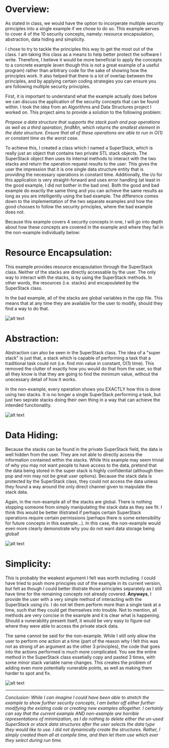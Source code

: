 # **Overview:**

As stated in class, we would have the option to incorperate multiple security principles into a single example if we chose to do so. This example serves to cover 4 of the 10 security concepts, namely: resource encapsulation, abstraction, data hiding and simplicity.

I chose to try to tackle the principles this way to get the most out of the class. I am taking this class as a means to help better protect the software I write. Therefore, I believe it would be more beneficial to apply the concepts to a concrete example (even though this is not a great example of a useful program) rather than arbitrary code for the sake of showing how the principles work. It also helped that there is a lot of overlap between the principles, and by applying certain coding strategies you can ensure you are following multiple security principles.

First, it is important to understand what the example actually does before we can discuss the application of the security concepts that can be found within. I took the idea from an Algorithms and Data Structures project I worked on. This project aims to provide a solution to the following problem:

_Propose a data structure that supports the stack push and pop operations as well as a third operation, findMin, which returns the smallest element in the data structure. Ensure that all of these operations are able to run in O(1) or constant time as the worst case._ 

To achieve this, I created a class which I named a SuperStack, which is really just an object that contains two private STL stack objects. The SuperStack object then uses its internal methods to interact with the two stacks and return the operation request results to the user. This gives the user the impression that it is one single data structure entity that is providing the necessary operations in constant time. Additionally, the i/o for this application is very straight-forward and uses error handling (at least in the good example, I did not bother in the bad one). Both the good and bad example do exactly the same thing and you can achieve the same results as long as you are intelligently using the bad example. The difference comes down to the implementation of the two separate examples and how the good chooses to follow the security principles, where the bad example does not.

Because this example covers 4 security concepts in one, I will go into depth about how these concepts are covered in the example and where they fail in the non-example individually below:

# Resource Encapsulation:

This example provides resource encapsulation through the SuperStack class. Neither of the stacks are directly accessable by the user. The only way to interact with the stacks, is by using the SuperStack methods. In other words, the resources (i.e. stacks) and encapsulated by the SuperStack class.

In the bad example, all of the stacks are global variables in the cpp file. This means that at any time they are available for the user to modify, should they find a way to do that.

![alt text](https://github.com/UW-COSC-4010-5010-CYBER-FA-2017/foundational-concepts-in-cybersecurity-joshsloan/blob/master/Concepts%23-7-8-9/resource_encapsulation.jpg)

# Abstraction:

Abstraction can also be seen in the SuperStack class. The idea of a "super stack" is just that, a stack which is capable of performing a task that a traditional task could not (i.e. find min value in constant, O(1) time). This removed the clutter of exactly how you would do that from the user, so that all they know is that they are going to find the minimum value, without the unecessary detail of how it works.

In the non-example, every operation shows you EXACTLY how this is done using two stacks. It is no longer a single SuperStack performing a task, but just two seprate stacks doing their own thing in a way that can achieve the intended functionality.

![alt text](https://github.com/UW-COSC-4010-5010-CYBER-FA-2017/foundational-concepts-in-cybersecurity-joshsloan/blob/master/Concept%205/nofit.jpg)

# Data Hiding:

Because the stacks can be found in the private SuperStack field, the data is well hidden from the user. They are not able to directly access the information contained within the stacks. While this example may seem trivial of why you may not want people to have access to the data, pretend that the data being stored in the super stack is highly confidential (although then pop and min may not be great user options). Because the stack data is protected by the SuperStack class, they could not access the data unless they found a way around the only direct channel given to maipulate the stack data.

Again, in the non-example all of the stacks are global. There is nothing stopping someone from simply manipulating the stack data as they see fit. I think this would be better illistrated if perhaps certain SuperStack operations require certain permissions (perhaps there is some extensibility for future concepts in this example...). In this case, the non-example would even more clearly demonstrate why you do not want data storage being global!

![alt text](https://github.com/UW-COSC-4010-5010-CYBER-FA-2017/foundational-concepts-in-cybersecurity-joshsloan/blob/master/Concept%205/nofit.jpg)

# Simplicity:

This is probably the weakest argument I felt was worth including. I could have tried to push more principles out of the example in its current version, but felt as though I could better illistrate those principles separately as I still have time for the remaining concepts not already covered. **Anyways**, I provide the user with a very simple method of interacting with the SuperStack using i/o. I do not let them perform more than a single task at a time, such that they could get themselves into trouble. Not to mention, all methods are very concise in the example and it is clear what is happening. Should a vunerability present itself, it would be very easy to figure out where they were able to access the private stack data.

The same cannot be said for the non-example. While I still only allow the user to perform one action at a time (part of the reason why I felt this was not as strong of an argument as the other 3 principles), the code that goes into the actions performed is much more complicated. You see the entire method in the SuperStack class essetially copy and pasted 3 times, with some minor stack variable name changes. This creates the problem of adding even more potentially vunerable points, as well as making them harder to spot and fix.

![alt text](https://github.com/UW-COSC-4010-5010-CYBER-FA-2017/foundational-concepts-in-cybersecurity-joshsloan/blob/master/Concept%205/nofit.jpg)

----------------------------------------------------------------------------------------------------------------------------------------

_Conclusion: While I can imagine I could have been able to stretch the example to show further security concepts, I am better off either further modifying the existing code or creating new examples altogether. I certainly can say that the current example AND non-example are horrible representations of minimization, as I do nothing to delete either the un-used SuperStack or stack data structures after the user selects the data type they would like to use. I did not dynamically create the structures. Rather, I simply created them all at compile time, and then let them use which ever they select during run time._
